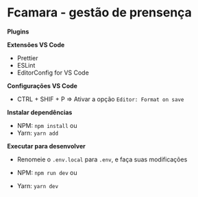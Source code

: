 # Fcamara - gestão de prensença


**Plugins**

**Extensões VS Code**

* Prettier
* ESLint
* EditorConfig for VS Code

**Configurações VS Code**

* CTRL + SHIF + P => Ativar a opção ```Editor: Format on save```

**Instalar dependências**

* NPM: ```npm install``` ou
* Yarn: ```yarn add```



**Executar para desenvolver**
* Renomeie o ```.env.local``` para ```.env```, e faça suas modificações

* NPM: ```npm run dev``` ou
* Yarn: ```yarn dev```

